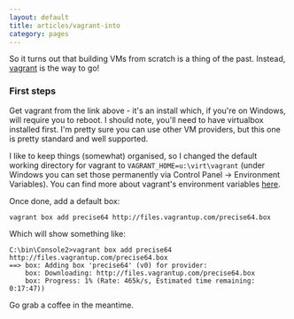 ```yaml
---
layout: default
title: articles/vagrant-into
category: pages
---
```


So it turns out that building VMs from scratch is a thing of the past. Instead, [vagrant](http://www.vagrantup.com) is the way to go!

### First steps

Get vagrant from the link above - it's an install which, if you're on Windows, will require you to reboot. I should note, you'll need to have virtualbox installed first. I'm pretty sure you can use other VM providers, but this one is pretty standard and well supported.

I like to keep things (somewhat) organised, so I changed the default working directory for vagrant to `VAGRANT_HOME=u:\virt\vagrant` (under Windows you can set those permanently via Control Panel -> Environment Variables). You can find more about vagrant's environment variables [here](http://docs.vagrantup.com/v2/other/environmental-variables.html).

Once done, add a default box:

    vagrant box add precise64 http://files.vagrantup.com/precise64.box

Which will show something like:

    C:\bin\Console2>vagrant box add precise64 http://files.vagrantup.com/precise64.box
    ==> box: Adding box 'precise64' (v0) for provider:
        box: Downloading: http://files.vagrantup.com/precise64.box
        box: Progress: 1% (Rate: 465k/s, Estimated time remaining: 0:17:47))

Go grab a coffee in the meantime.
